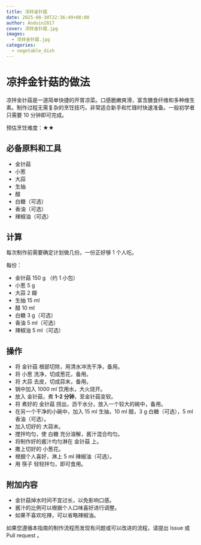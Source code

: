 ```yaml
---
title: 凉拌金针菇
date: 2025-08-30T22:36:49+08:00
author: Anduin2017
cover: 凉拌金针菇.jpg
images:
  - 凉拌金针菇.jpg
categories:
  - vegetable_dish
---
```


# 凉拌金针菇的做法

凉拌金针菇是一道简单快捷的开胃凉菜。口感脆嫩爽滑，富含膳食纤维和多种维生素。制作过程无需复杂的烹饪技巧，非常适合新手和忙碌时快速准备。一般初学者只需要 10 分钟即可完成。

预估烹饪难度：★★

## 必备原料和工具

- 金针菇
- 小葱
- 大蒜
- 生抽
- 醋
- 白糖（可选）
- 香油（可选）
- 辣椒油（可选）

## 计算

每次制作前需要确定计划做几份。一份正好够 1 个人吃。

每份：

- 金针菇 150 g （约 1 小包）
- 小葱 5 g
- 大蒜 2 瓣
- 生抽 15 ml
- 醋 10 ml
- 白糖 3 g（可选）
- 香油 5 ml（可选）
- 辣椒油 5 ml（可选）

## 操作

- 将 金针菇 根部切除，用清水冲洗干净，备用。
- 将 小葱 洗净，切成葱花，备用。
- 将 大蒜 去皮，切成蒜末，备用。
- 锅中加入 1000 ml 饮用水，大火烧开。
- 放入 金针菇，煮 **1-2 分钟**，至金针菇变软。
- 将 煮好的 金针菇 捞出，沥干水分，放入一个较大的碗中，备用。
- 在另一个干净的小碗中，加入 15 ml 生抽，10 ml 醋，3 g 白糖（可选），5 ml 香油（可选）。
- 加入切好的 大蒜末。
- 搅拌均匀，使 白糖 充分溶解，酱汁混合均匀。
- 将制作好的酱汁均匀淋在 金针菇 上。
- 撒上切好的 小葱花。
- 根据个人喜好，淋上 5 ml 辣椒油（可选）。
- 用 筷子 轻轻拌匀，即可食用。

## 附加内容

- 金针菇焯水时间不宜过长，以免影响口感。
- 酱汁的比例可以根据个人口味喜好进行调整。
- 如果不喜欢吃辣，可以省略辣椒油。

如果您遵循本指南的制作流程而发现有问题或可以改进的流程，请提出 Issue 或 Pull request 。
